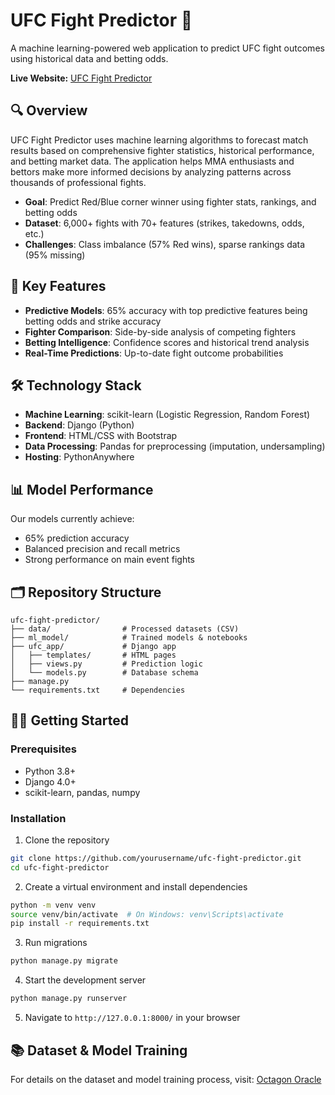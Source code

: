 # UFC Fight Predictor 🥊

A machine learning-powered web application to predict UFC fight outcomes using historical data and betting odds.

**Live Website:** [UFC Fight Predictor](https://basuru.pythonanywhere.com/)

## 🔍 Overview

UFC Fight Predictor uses machine learning algorithms to forecast match results based on comprehensive fighter statistics, historical performance, and betting market data. The application helps MMA enthusiasts and bettors make more informed decisions by analyzing patterns across thousands of professional fights.

- **Goal**: Predict Red/Blue corner winner using fighter stats, rankings, and betting odds
- **Dataset**: 6,000+ fights with 70+ features (strikes, takedowns, odds, etc.)
- **Challenges**: Class imbalance (57% Red wins), sparse rankings data (95% missing)

## 🚀 Key Features

- **Predictive Models**: 65% accuracy with top predictive features being betting odds and strike accuracy
- **Fighter Comparison**: Side-by-side analysis of competing fighters
- **Betting Intelligence**: Confidence scores and historical trend analysis
- **Real-Time Predictions**: Up-to-date fight outcome probabilities

## 🛠️ Technology Stack

- **Machine Learning**: scikit-learn (Logistic Regression, Random Forest)
- **Backend**: Django (Python)
- **Frontend**: HTML/CSS with Bootstrap
- **Data Processing**: Pandas for preprocessing (imputation, undersampling)
- **Hosting**: PythonAnywhere

## 📊 Model Performance

Our models currently achieve:
- 65% prediction accuracy
- Balanced precision and recall metrics
- Strong performance on main event fights

## 🗂️ Repository Structure

```
ufc-fight-predictor/
├── data/                # Processed datasets (CSV)
├── ml_model/            # Trained models & notebooks
├── ufc_app/             # Django app
│   ├── templates/       # HTML pages
│   ├── views.py         # Prediction logic
│   └── models.py        # Database schema
├── manage.py
└── requirements.txt     # Dependencies
```

## 🏃‍♂️ Getting Started

### Prerequisites

- Python 3.8+
- Django 4.0+
- scikit-learn, pandas, numpy

### Installation

1. Clone the repository
```bash
git clone https://github.com/yourusername/ufc-fight-predictor.git
cd ufc-fight-predictor
```

2. Create a virtual environment and install dependencies
```bash
python -m venv venv
source venv/bin/activate  # On Windows: venv\Scripts\activate
pip install -r requirements.txt
```

3. Run migrations
```bash
python manage.py migrate
```

4. Start the development server
```bash
python manage.py runserver
```

5. Navigate to `http://127.0.0.1:8000/` in your browser

## 📚 Dataset & Model Training

For details on the dataset and model training process, visit:
[Octagon Oracle](https://github.com/0xPsyop/Octagon-Oracle)

